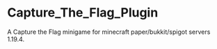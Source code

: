 # Capture_The_Flag_Plugin
A Capture the Flag minigame for minecraft paper/bukkit/spigot servers 1.19.4.
